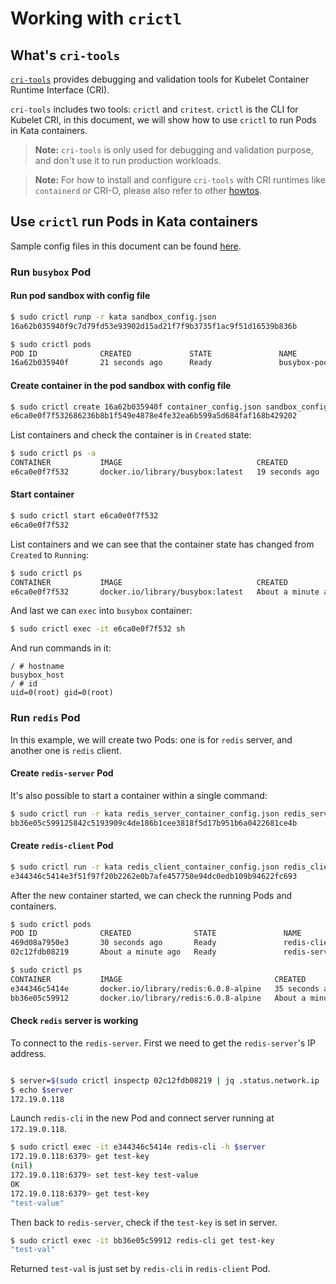 # Working with `crictl`

## What's `cri-tools`

[`cri-tools`](https://github.com/kubernetes-sigs/cri-tools) provides debugging and validation tools for Kubelet Container Runtime Interface (CRI).

`cri-tools` includes two tools: `crictl` and `critest`. `crictl` is the CLI for Kubelet CRI, in this document, we will show how to use `crictl` to run Pods in Kata containers.

> **Note:** `cri-tools` is only used for debugging and validation purpose, and don't use it to run production workloads.

> **Note:** For how to install and configure `cri-tools` with CRI runtimes like `containerd` or CRI-O, please also refer to other [howtos](./README.md).

## Use `crictl` run Pods in Kata containers

Sample config files in this document can be found [here](./data/crictl/).

### Run `busybox` Pod

#### Run pod sandbox with config file

```bash
$ sudo crictl runp -r kata sandbox_config.json
16a62b035940f9c7d79fd53e93902d15ad21f7f9b3735f1ac9f51d16539b836b

$ sudo crictl pods
POD ID              CREATED             STATE               NAME                NAMESPACE           ATTEMPT
16a62b035940f       21 seconds ago      Ready               busybox-pod                             0
```

#### Create container in the pod sandbox with config file

```bash
$ sudo crictl create 16a62b035940f container_config.json sandbox_config.json 
e6ca0e0f7f532686236b8b1f549e4878e4fe32ea6b599a5d684faf168b429202
```

List containers and check the container is in `Created` state:

```bash
$ sudo crictl ps -a
CONTAINER           IMAGE                              CREATED             STATE               NAME                ATTEMPT             POD ID
e6ca0e0f7f532       docker.io/library/busybox:latest   19 seconds ago      Created             busybox-container   0                   16a62b035940f
```

#### Start container

```bash
$ sudo crictl start e6ca0e0f7f532
e6ca0e0f7f532
```

List containers and we can see that the container state has changed from `Created` to `Running`:

```bash
$ sudo crictl ps
CONTAINER           IMAGE                              CREATED              STATE               NAME                ATTEMPT             POD ID
e6ca0e0f7f532       docker.io/library/busybox:latest   About a minute ago   Running             busybox-container   0                   16a62b035940f
```

And last we can `exec` into `busybox` container:

```bash
$ sudo crictl exec -it e6ca0e0f7f532 sh
```

And run commands in it:

```
/ # hostname 
busybox_host
/ # id
uid=0(root) gid=0(root)
```

### Run `redis` Pod

In this example, we will create two Pods: one is for `redis` server, and another one is `redis` client.

#### Create `redis-server` Pod

It's also possible to start a container within a single command:

```bash
$ sudo crictl run -r kata redis_server_container_config.json redis_server_sandbox_config.json
bb36e05c599125842c5193909c4de186b1cee3818f5d17b951b6a0422681ce4b
```

#### Create `redis-client` Pod

```bash
$ sudo crictl run -r kata redis_client_container_config.json redis_client_sandbox_config.json
e344346c5414e3f51f97f20b2262e0b7afe457750e94dc0edb109b94622fc693
```

After the new container started, we can check the running Pods and containers.

```bash
$ sudo crictl pods
POD ID              CREATED              STATE               NAME                NAMESPACE           ATTEMPT
469d08a7950e3       30 seconds ago       Ready               redis-client-pod                        0
02c12fdb08219       About a minute ago   Ready               redis-server-pod                        0

$ sudo crictl ps
CONTAINER           IMAGE                                  CREATED              STATE               NAME                ATTEMPT             POD ID
e344346c5414e       docker.io/library/redis:6.0.8-alpine   35 seconds ago       Running             redis-client        0                   469d08a7950e3
bb36e05c59912       docker.io/library/redis:6.0.8-alpine   About a minute ago   Running             redis-server        0                   02c12fdb08219
```

#### Check `redis` server is working

To connect to the `redis-server`. First we need to get the `redis-server`'s IP address.

```bash

$ server=$(sudo crictl inspectp 02c12fdb08219 | jq .status.network.ip | tr -d '"' )
$ echo $server
172.19.0.118
```

Launch `redis-cli` in the new Pod and connect server running at `172.19.0.118`.

```bash
$ sudo crictl exec -it e344346c5414e redis-cli -h $server
172.19.0.118:6379> get test-key
(nil)
172.19.0.118:6379> set test-key test-value
OK
172.19.0.118:6379> get test-key
"test-value"
```

Then back to `redis-server`, check if the `test-key` is set in server.

```bash
$ sudo crictl exec -it bb36e05c59912 redis-cli get test-key
"test-val"
```

Returned `test-val` is just set by `redis-cli` in `redis-client` Pod.
